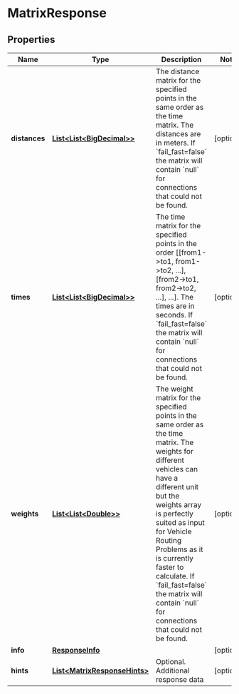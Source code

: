 # MatrixResponse

## Properties
Name | Type | Description | Notes
------------ | ------------- | ------------- | -------------
**distances** | [**List&lt;List&lt;BigDecimal&gt;&gt;**](List.md) | The distance matrix for the specified points in the same order as the time matrix. The distances are in meters. If &#x60;fail_fast&#x3D;false&#x60; the matrix will contain &#x60;null&#x60; for connections that could not be found. |  [optional]
**times** | [**List&lt;List&lt;BigDecimal&gt;&gt;**](List.md) | The time matrix for the specified points in the order [[from1-&gt;to1, from1-&gt;to2, ...], [from2-&gt;to1, from2-&gt;to2, ...], ...]. The times are in seconds. If &#x60;fail_fast&#x3D;false&#x60; the matrix will contain &#x60;null&#x60; for connections that could not be found. |  [optional]
**weights** | [**List&lt;List&lt;Double&gt;&gt;**](List.md) | The weight matrix for the specified points in the same order as the time matrix. The weights for different vehicles can have a different unit but the weights array is perfectly suited as input for Vehicle Routing Problems as it is currently faster to calculate. If &#x60;fail_fast&#x3D;false&#x60; the matrix will contain &#x60;null&#x60; for connections that could not be found. |  [optional]
**info** | [**ResponseInfo**](ResponseInfo.md) |  |  [optional]
**hints** | [**List&lt;MatrixResponseHints&gt;**](MatrixResponseHints.md) | Optional. Additional response data |  [optional]
